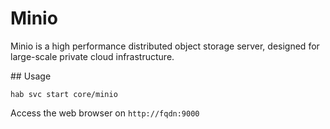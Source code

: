 # Minio

Minio is a high performance distributed object storage server, designed for large-scale private cloud infrastructure.

## Usage

`hab svc start core/minio`

Access the web browser on `http://fqdn:9000`
